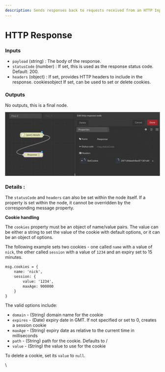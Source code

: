 ```yaml
---
description: Sends responses back to requests received from an HTTP Input node.
---
```


# HTTP Response

### Inputs

* `payload` (string) : The body of the response.
* `statusCode` (number) : If set, this is used as the response status code. Default: 200.
* `headers` (object) : If set, provides HTTP headers to include in the response. cookiesobject If set, can be used to set or delete cookies.

### Outputs

No outputs, this is a final node.

![](<../../../../.gitbook/assets/image (50).png>)

### Details :

The `statusCode` and `headers` can also be set within the node itself. If a property is set within the node, it cannot be overridden by the corresponding message property.

**Cookie handling**

The `cookies` property must be an object of name/value pairs. The value can be either a string to set the value of the cookie with default options, or it can be an object of options.

The following example sets two cookies - one called `name` with a value of `nick`, the other called `session` with a value of `1234` and an expiry set to 15 minutes.

```
msg.cookies = {
    name: 'nick',
    session: {
        value: '1234',
        maxAge: 900000
    }
}
```

The valid options include:

* `domain` - (String) domain name for the cookie
* `expires` - (Date) expiry date in GMT. If not specified or set to 0, creates a session cookie
* `maxAge` - (String) expiry date as relative to the current time in milliseconds
* `path` - (String) path for the cookie. Defaults to /
* `value` - (String) the value to use for the cookie

To delete a cookie, set its `value` to `null`.

\\
